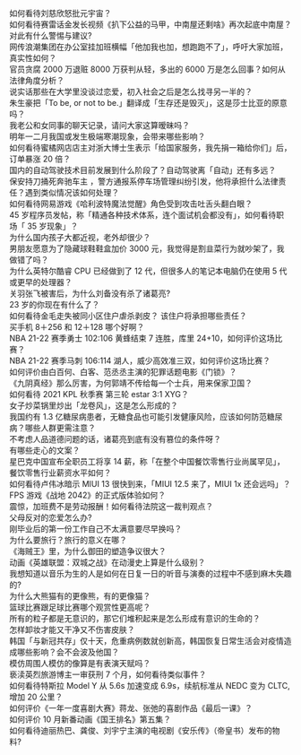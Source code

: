 如何看待刘慈欣怒批元宇宙？  
如何看待赛雷话金发长视频《扒下公益的马甲，中南屋还剩啥》再次起底中南屋？对此有什么警惕与建议?  
网传浪潮集团在办公室挂加班横幅「他加我也加，想跑跑不了」，呼吁大家加班，真实性如何？  
官员贪腐 2000 万退赃 8000 万获判从轻，多出的 6000 万是怎么回事？如何从法律角度分析？  
说实话那些在大学里没谈过恋爱，初入社会之后是怎么找寻另一半的？  
朱生豪把「To be, or not to be.」翻译成「生存还是毁灭」，这是莎士比亚的原意吗？  
我老公和女同事的聊天记录，请问大家这算暧昧吗？  
明年一二月我国或发生极端寒潮现象，会带来哪些影响？  
如何看待蜜橘网店店主对浙大博士生表示「给国家服务，我先捐一箱给你们」后，订单暴涨 20 倍？  
国内的自动驾驶技术目前发展到什么阶段了？自动驾驶离「自动」还有多远？  
保安持刀捅死奔驰车主 ，警方通报系停车场管理纠纷引发，他将承担什么法律责任？遇到类似情况该如何处理？  
如何看待网易游戏《哈利波特魔法觉醒》角色受到攻击吐舌头翻白眼？  
45 岁程序员发帖，称「精通各种技术体系，连个面试机会都没有」，如何看待职场「 35 岁现象」？  
为什么国内孩子大都近视，老外却很少？  
男朋友愿意为了隐藏球鞋鞋盒加价 3000 元，我觉得是割韭菜行为就吵架了，我做错了吗？  
为什么英特尔酷睿 CPU 已经做到了 12 代，但很多人的笔记本电脑仍在使用 5 代或更早的处理器？  
关羽张飞被害后，为什么刘备没有杀了诸葛亮?  
23 岁的你现在有什么了？  
如何看待金毛走失被同小区住户虐杀剥皮？ 该住户将承担哪些责任？  
买手机 8＋256 和 12＋128 哪个好啊？  
NBA 21-22 赛季勇士 102:106 黄蜂结束 7 连胜，库里 24+10，如何评价这场比赛？  
NBA 21-22 赛季马刺 106:114 湖人，威少高效准三双，如何评价这场比赛？  
如何评价由白百何、白客、范丞丞主演的犯罪话题电影《门锁》？  
《九阴真经》那么厉害，为何郭靖不传给每一个士兵，用来保家卫国？  
如何看待 2021 KPL 秋季赛 第三轮 estar 3:1 XYG？  
女子炒菜锅里炒出「龙卷风」，这是怎么形成的？  
我国约有 1.3 亿糖尿病患者，无糖食品也可能引发健康风险，应该如何防范糖尿病？哪些人群更需注意？  
不考虑人品道德问题的话，诸葛亮到底有没有篡位的条件呀？  
有哪些走心的文案？  
星巴克中国宣布全职员工将享 14 薪，称「在整个中国餐饮零售行业尚属罕见」，餐饮零售行业薪资水平如何？  
如何看待卢伟冰暗示 MIUI 13 很快到来，「MIUI 12.5 来了，MIUI 1x 还会远吗」？  
FPS 游戏《战地 2042》的正式版体验如何？  
震惊，加班费不是劳动报酬！如何看待法院这一裁判观点？  
父母反对的恋爱怎么办?  
刚毕业后的第一份工作自己不太满意要尽早换吗？  
为什么要旅行？旅行的意义在哪？  
《海贼王》里，为什么御田的塑造争议很大？  
动画《英雄联盟：双城之战》在动漫史上算是什么级别？  
我想知道以音乐为生的人是如何在日复一日的听音与演奏的过程中不感到麻木失趣的?  
为什么大熊猫有的更像熊，有的更像猫？  
篮球比赛跟足球比赛哪个观赏性更高呢？  
所有的粒子都是无意识的，那它们堆积起来是怎么形成有意识的生命的？  
怎样卸妆才能又干净又不伤害皮肤？  
韩国「与新冠共存」仅十天，危重病例数就创新高，韩国恢复日常生活会对疫情造成哪些影响？会不会波及他国？  
模仿周围人模仿的像算是有表演天赋吗？  
亵渎英烈旅游博主一审获刑 7 个月，如何看待类似事件？  
如何看待特斯拉 Model Y 从 5.6s 加速变成 6.9s，续航标准从 NEDC 变为 CLTC, 增加 20 公里？  
如何评价《一年一度喜剧大赛》蒋龙、张弛的喜剧作品《最后一课》？  
如何评价 10 月新番动画《国王排名》第五集？  
如何看待迪丽热巴、龚俊、刘宇宁主演的电视剧《安乐传》（帝皇书）发布的物料?  
